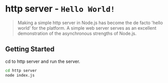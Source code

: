 # http server - `Hello World!`
> Making a simple http server in Node.js has become the de facto 'hello world' for the platform. A simple web server serves as an excellent demonstration of the asynchronous strengths of Node.js.

## Getting Started

cd to http server and run the server.

```bash
cd http server
node index.js
```